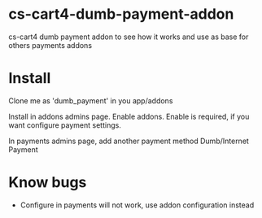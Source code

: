 cs-cart4-dumb-payment-addon
===========================

cs-cart4 dumb payment addon to see how it works and use as base for others payments addons


Install
=======

Clone me as 'dumb_payment' in you app/addons

Install in addons admins page. Enable addons. Enable is required, if you want configure payment settings.

In payments admins page, add another payment method Dumb/Internet Payment


Know bugs
=========

* Configure in payments will not work, use addon configuration instead
